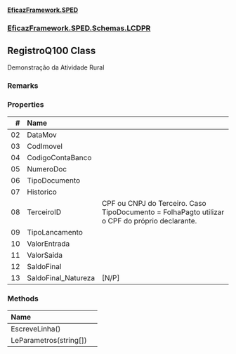 #### [EficazFramework.SPED](EficazFrameworkSPED.md 'EficazFramework SPED')
### [EficazFramework.SPED.Schemas.LCDPR](EficazFramework.SPED.Schemas.LCDPR.md 'EficazFramework.SPED.Schemas.LCDPR')

## RegistroQ100 Class

Demonstração da Atividade Rural

### Remarks
### Properties

| # | Name | |
| ---: | :--- | :--- |
| 02 | DataMov |  |
| 03 | CodImovel |  |
| 04 | CodigoContaBanco |  |
| 05 | NumeroDoc |  |
| 06 | TipoDocumento |  |
| 07 | Historico |  |
| 08 | TerceiroID | CPF ou CNPJ do Terceiro. Caso TipoDocumento = FolhaPagto utilizar o CPF do próprio declarante. |
| 09 | TipoLancamento |  |
| 10 | ValorEntrada |  |
| 11 | ValorSaida |  |
| 12 | SaldoFinal |  |
| 13 | SaldoFinal_Natureza | [N/P] |
### Methods

| Name | |
| :--- | :--- |
| EscreveLinha() |  |
| LeParametros(string[]) |  |
